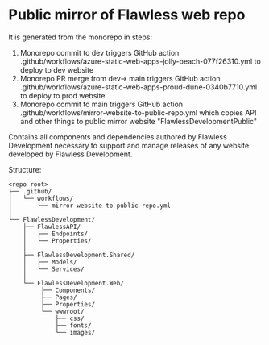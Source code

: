 # Public mirror of Flawless web repo

It is generated from the monorepo in steps:
1. Monorepo commit to dev triggers GitHub action .github/workflows/azure-static-web-apps-jolly-beach-077f26310.yml to deploy to dev website
2. Monorepo PR merge from dev-> main triggers GitHub action .github/workflows/azure-static-web-apps-proud-dune-0340b7710.yml to deploy to prod website
3. Monorepo commit to main triggers GitHub action .github/workflows/mirror-website-to-public-repo.yml which copies API and other things to public mirror website "FlawlessDevelopmentPublic"


Contains all components and dependencies authored by Flawless Development necessary to support and manage releases of any website developed by Flawless Development.

Structure:
```
<repo root>
├── .github/
│   └── workflows/
│       └── mirror-website-to-public-repo.yml
│
└── FlawlessDevelopment/
    ├── FlawlessAPI/
    │   ├── Endpoints/
    │   └── Properties/
    │
    ├── FlawlessDevelopment.Shared/
    │   ├── Models/
    │   └── Services/
    │ 
    └── FlawlessDevelopment.Web/
         ├── Components/
         ├── Pages/
         ├── Properties/
         └── wwwroot/
             ├── css/
             ├── fonts/
             └── images/
